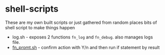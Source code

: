 # shell-scripts
These are my own built scripts or just gathered from random places bits of shell script to make things happen


- log.sh - exposes 2 functions `fn_log` and `fn_debug`. also manages logs file.
- [fn_promt.sh](./fn_promt.sh) - confirm action with Y/n and then run if statement by result
